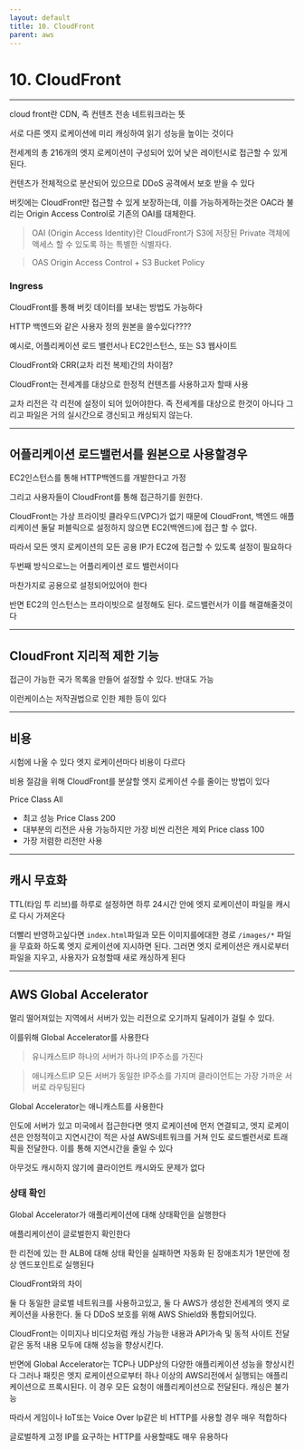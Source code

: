 ```yaml
---
layout: default
title: 10. CloudFront
parent: aws
---
```

# 10. CloudFront
---

cloud front란 CDN, 즉 컨텐츠 전송 네트워크라는 뜻

서로 다른 엣지 로케이션에 미리 캐싱하여 읽기 성능을 높이는 것이다

전세계의 총 216개의 엣지 로케이션이 구성되어 있어 낮은 레이턴시로 접근할 수 있게된다.

컨텐츠가 전체적으로 분산되어 있으므로 DDoS 공격에서 보호 받을 수 있다

버킷에는 CloudFront만 접근할 수 있게 보장하는데, 이를 가능하게하는것은 OAC라 불리는 Origin Access Control로 기존의 OAI를 대체한다.

>OAI (Origin Access Identity)란 CloudFront가 S3에 저장된 Private 객체에 액세스 할 수 있도록 하는 특별한 식별자다.

> OAS
> Origin Access Control + S3 Bucket Policy

### Ingress
CloudFront를 통해 버킷 데이터를 보내는 방법도 가능하다

HTTP 백엔드와 같은 사용자 정의 원본을 쓸수있다????

예시로, 어플리케이션 로드 밸런서나 EC2인스턴스, 또는 S3 웹사이트

CloudFront와 CRR(교차 리전 복제)간의 차이점?

CloudFront는 전세계를 대상으로 한정적 컨텐츠를 사용하고자 할때 사용

교차 리전은 각 리전에 설정이 되어 있어야한다. 즉 전세계를 대상으로 한것이 아니다
그리고 파일은 거의 실시간으로 갱신되고 캐싱되지 않는다.

---

## 어플리케이션 로드밸런서를 원본으로 사용할경우

EC2인스턴스를 통해 HTTP백엔드를 개발한다고 가정

그리고 사용자들이 CloudFront를 통해 접근하기를 원한다.

CloudFront는 가상 프라이빗 클라우드(VPC)가 없기 때문에 CloudFront, 백엔드 애플리케이션 둘달 퍼블릭으로 설정하지 않으면 EC2(백엔드)에 접근 할 수 없다.

따라서 모든 엣지 로케이션의 모든 공용 IP가 EC2에 접근할 수 있도록 설정이 필요하다


두번째 방식으로느는 어플리케이션 로드 밸런서이다

마찬가지로 공용으로 설정되어있어야 한다

반면 EC2의 인스턴스는 프라이빗으로 설정해도 된다. 로드밸런서가 이를 해결해줄것이다

---

## CloudFront 지리적 제한 기능

접근이 가능한 국가 목록을 만들어 설정할 수 있다. 반대도 가능

이런케이스는 저작권법으로 인한 제한 등이 있다

---

## 비용

시험에 나올 수 있다
엣지 로케이션마다 비용이 다르다

비용 절감을 위해 CloudFront를 분살할 엣지 로케이션 수를 줄이는 방법이 있다

Price Class All
- 최고 성능
Price Class 200
- 대부분의 리전은 사용 가능하지만 가장 비싼 리전은 제외
Price class 100
- 가장 저렴한 리전만 사용

---

## 캐시 무효화

TTL(타임 투 리브)를 하루로 설정하면
하루 24시간 안에 엣지 로케이션이 파일을 캐시로 다시 가져온다

더빨리 반영하고싶다면
`index.html`파일과 모든 이미지를에대한 경로 `/images/*` 파일을 무효화 하도록 엣지 로케이션에 지시하면 된다.
그러면 엣지 로케이션은 캐시로부터 파일을 지우고, 사용자가 요청할때 새로 캐싱하게 된다

---

## AWS Global Accelerator

멀리 떨어져있는 지역에서 서버가 있는 리전으로 오기까지 딜레이가 걸릴 수 있다.

이를위해 Global Accelerator를 사용한다

>유니캐스트IP
>하나의 서버가 하나의 IP주소를 가진다

>애니캐스트IP
>모든 서버가 동일한 IP주소를 가지며 클라이언트는 가장 가까운 서버로 라우팅된다

Global Accelerator는 애니캐스트를 사용한다

인도에 서버가 있고 미국에서 접근한다면
엣지 로케이션에 먼저 연결되고, 엣지 로케이션은 안정적이고 지연시간이 적은 사설 AWS네트워크를 거쳐 인도 로드벨런서로 트래픽을 전달한다. 이를 통해 지연시간을 줄일 수 있다

아무것도 캐시하지 않기에 클라이언트 캐시와도 문제가 없다

### 상태 확인

Global Accelerator가 애플리케이션에 대해 상태확인을 실행한다

애플리케이션이 글로벌한지 확인한다

한 리전에 있는 한 ALB에 대해 상태 확인을 실패하면 자동화 된 장애조치가 1분안에 정상 엔드포인트로 실행된다


CloudFront와의 차이

둘 다 동일한 글로벌 네트워크를 사용하고있고,
둘 다 AWS가 생성한 전세계의 엣지 로케이션을 사용한다.
둘 다 DDoS 보호를 위해 AWS Shield와 통합되어있다.

CloudFront는 이미지나 비디오처럼 캐싱 가능한 내용과 API가속 및 동적 사이트 전달 같은 동적 내용 모두에 대해 성능을 향상시킨다.

반면에 Global Accelerator는 TCP나 UDP상의 다양한 애플리케이션 성능을 향상시킨다
그러나 패킷은 엣지 로케이션으로부터 하나 이상의 AWS리전에서 실행되는 애플리케이션으로 프록시된다. 이 경우 모든 요청이 애플리케이션으로 전달된다.
캐싱은 불가능

따라서 게임이나 IoT또는 Voice Over Ip같은 비 HTTP를 사용할 경우 매우 적합하다

글로벌하게 고정 IP를 요구하는 HTTP를 사용할때도 매우 유용하다
